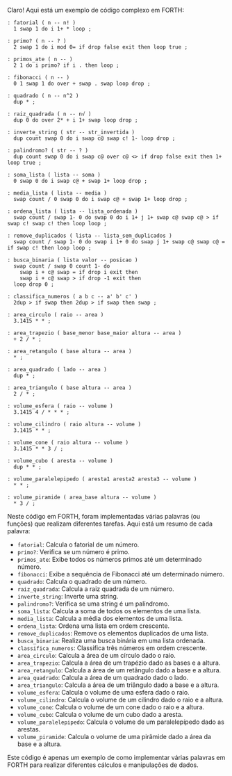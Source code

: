 Claro! Aqui está um exemplo de código complexo em FORTH:

```
: fatorial ( n -- n! )
  1 swap 1 do i 1+ * loop ;

: primo? ( n -- ? )
  2 swap 1 do i mod 0= if drop false exit then loop true ;

: primos_ate ( n -- )
  2 1 do i primo? if i . then loop ;

: fibonacci ( n -- )
  0 1 swap 1 do over + swap . swap loop drop ;

: quadrado ( n -- n^2 )
  dup * ;

: raiz_quadrada ( n -- n√ )
  dup 0 do over 2* + i 1+ swap loop drop ;

: inverte_string ( str -- str_invertida )
  dup count swap 0 do i swap c@ swap c! 1- loop drop ;

: palindromo? ( str -- ? )
  dup count swap 0 do i swap c@ over c@ <> if drop false exit then 1+ loop true ;

: soma_lista ( lista -- soma )
  0 swap 0 do i swap c@ + swap 1+ loop drop ;

: media_lista ( lista -- media )
  swap count / 0 swap 0 do i swap c@ + swap 1+ loop drop ;

: ordena_lista ( lista -- lista_ordenada )
  swap count / swap 1- 0 do swap 0 do i 1+ j 1+ swap c@ swap c@ > if swap c! swap c! then loop loop ;

: remove_duplicados ( lista -- lista_sem_duplicados )
  swap count / swap 1- 0 do swap i 1+ 0 do swap j 1+ swap c@ swap c@ = if swap c! then loop loop ;

: busca_binaria ( lista valor -- posicao )
  swap count / swap 0 count 1- do
    swap i + c@ swap = if drop i exit then
    swap i + c@ swap > if drop -1 exit then
  loop drop 0 ;

: classifica_numeros ( a b c -- a' b' c' )
  2dup > if swap then 2dup > if swap then swap ;

: area_circulo ( raio -- area )
  3.1415 * * ;

: area_trapezio ( base_menor base_maior altura -- area )
  + 2 / * ;

: area_retangulo ( base altura -- area )
  * ;

: area_quadrado ( lado -- area )
  dup * ;

: area_triangulo ( base altura -- area )
  2 / * ;

: volume_esfera ( raio -- volume )
  3.1415 4 / * * * ;

: volume_cilindro ( raio altura -- volume )
  3.1415 * * ;

: volume_cone ( raio altura -- volume )
  3.1415 * * 3 / ;

: volume_cubo ( aresta -- volume )
  dup * * ;

: volume_paralelepipedo ( aresta1 aresta2 aresta3 -- volume )
  * * ;

: volume_piramide ( area_base altura -- volume )
  * 3 / ;

```

Neste código em FORTH, foram implementadas várias palavras (ou funções) que realizam diferentes tarefas. Aqui está um resumo de cada palavra:

- `fatorial`: Calcula o fatorial de um número.
- `primo?`: Verifica se um número é primo.
- `primos_ate`: Exibe todos os números primos até um determinado número.
- `fibonacci`: Exibe a sequência de Fibonacci até um determinado número.
- `quadrado`: Calcula o quadrado de um número.
- `raiz_quadrada`: Calcula a raiz quadrada de um número.
- `inverte_string`: Inverte uma string.
- `palindromo?`: Verifica se uma string é um palíndromo.
- `soma_lista`: Calcula a soma de todos os elementos de uma lista.
- `media_lista`: Calcula a média dos elementos de uma lista.
- `ordena_lista`: Ordena uma lista em ordem crescente.
- `remove_duplicados`: Remove os elementos duplicados de uma lista.
- `busca_binaria`: Realiza uma busca binária em uma lista ordenada.
- `classifica_numeros`: Classifica três números em ordem crescente.
- `area_circulo`: Calcula a área de um círculo dado o raio.
- `area_trapezio`: Calcula a área de um trapézio dado as bases e a altura.
- `area_retangulo`: Calcula a área de um retângulo dado a base e a altura.
- `area_quadrado`: Calcula a área de um quadrado dado o lado.
- `area_triangulo`: Calcula a área de um triângulo dado a base e a altura.
- `volume_esfera`: Calcula o volume de uma esfera dado o raio.
- `volume_cilindro`: Calcula o volume de um cilindro dado o raio e a altura.
- `volume_cone`: Calcula o volume de um cone dado o raio e a altura.
- `volume_cubo`: Calcula o volume de um cubo dado a aresta.
- `volume_paralelepipedo`: Calcula o volume de um paralelepípedo dado as arestas.
- `volume_piramide`: Calcula o volume de uma pirâmide dado a área da base e a altura.

Este código é apenas um exemplo de como implementar várias palavras em FORTH para realizar diferentes cálculos e manipulações de dados.